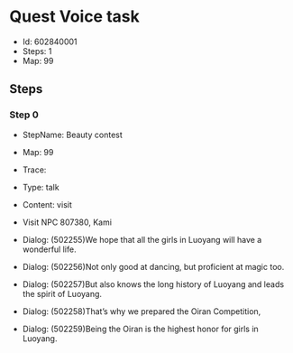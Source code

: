 # Quest Voice task

- Id: 602840001
- Steps: 1
- Map: 99

## Steps

### Step 0
- StepName:  Beauty contest
- Map:  99
- Trace:  
- Type:  talk
- Content:  visit
- Visit NPC 807380, Kami

- Dialog: (502255)We hope that all the girls in Luoyang will have a wonderful life.
- Dialog: (502256)Not only good at dancing, but proficient at magic too.
- Dialog: (502257)But also knows the long history of Luoyang and leads the spirit of Luoyang.
- Dialog: (502258)That’s why we prepared the Oiran Competition,
- Dialog: (502259)Being the Oiran is the highest honor for girls in Luoyang.


